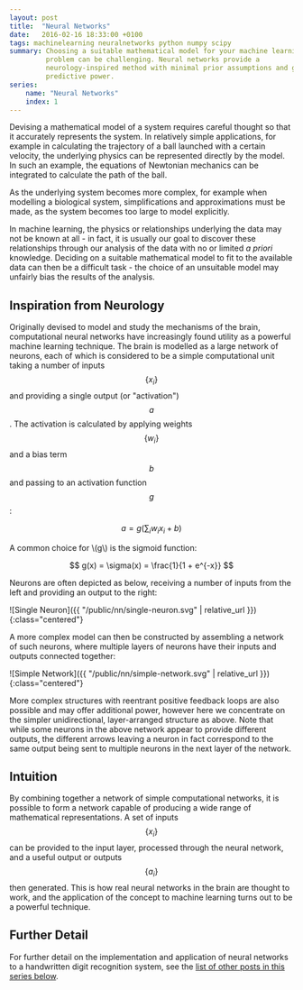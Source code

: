 ```yaml
---
layout: post
title:  "Neural Networks"
date:   2016-02-16 18:33:00 +0100
tags: machinelearning neuralnetworks python numpy scipy
summary: Choosing a suitable mathematical model for your machine learning
         problem can be challenging. Neural networks provide a
         neurology-inspired method with minimal prior assumptions and great
         predictive power.
series:
    name: "Neural Networks"
    index: 1
---
```


Devising a mathematical model of a system requires careful thought so that it
accurately represents the system. In relatively simple applications, for
example in calculating the trajectory of a ball launched with a certain
velocity, the underlying physics can be represented directly by the model. In
such an example, the equations of Newtonian mechanics can be integrated to
calculate the path of the ball.

As the underlying system becomes more complex, for example when modelling a
biological system, simplifications and approximations must be made, as the
system becomes too large to model explicitly.

In machine learning, the physics or relationships underlying the data may not
be known at all - in fact, it is usually our goal to discover these
relationships through our analysis of the data with no or limited _a priori_
knowledge. Deciding on a suitable mathematical model to fit to the available
data can then be a difficult task - the choice of an unsuitable model may
unfairly bias the results of the analysis.

## Inspiration from Neurology

Originally devised to model and study the mechanisms of the brain,
computational neural networks have increasingly found utility as a powerful
machine learning technique. The brain is modelled as a large network of
neurons, each of which is considered to be a simple computational unit taking
a number of inputs $$\{x_i\}$$ and providing a single output (or "activation")
$$a$$. The activation is calculated by applying weights $$\{w_i\}$$ and a bias
term $$b$$ and passing to an activation function $$g$$:

$$ a = g \left( \sum_i w_i x_i + b \right) $$

A common choice for \\(g\\) is the sigmoid function:

$$ g(x) = \sigma(x) = \frac{1}{1 + e^{-x}} $$

Neurons are often depicted as below, receiving a number of inputs from the left
and providing an output to the right:

![Single Neuron]({{ "/public/nn/single-neuron.svg" | relative_url }}){:class="centered"}

A more complex model can then be constructed by assembling a network of such
neurons, where multiple layers of neurons have their inputs and outputs
connected together:

![Simple Network]({{ "/public/nn/simple-network.svg" | relative_url }}){:class="centered"}

More complex structures with reentrant positive feedback loops are also
possible and may offer additional power, however here we concentrate on the
simpler unidirectional, layer-arranged structure as above. Note that while some
neurons in the above network appear to provide different outputs, the different
arrows leaving a neuron in fact correspond to the same output being sent to
multiple neurons in the next layer of the network.

## Intuition

By combining together a network of simple computational networks, it is
possible to form a network capable of producing a wide range of mathematical
representations. A set of inputs $$\{x_i\}$$ can be provided to the input
layer, processed through the neural network, and a useful output or outputs
$$\{a_i\}$$ then generated. This is how real neural networks in the brain are
thought to work, and the application of the concept to machine learning turns
out to be a powerful technique.

## Further Detail

For further detail on the implementation and application of neural networks to
a handwritten digit recognition system, see the [list of other posts in this
series below](#series-posts).

